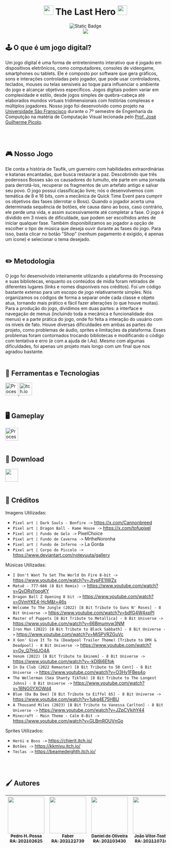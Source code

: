 <h1 align="center"><img src="https://i.imgur.com/ycL7mWy.png" width="30" height="30">  The Last Hero  <img src="https://i.imgur.com/ycL7mWy.png" width="30" height="30"></h1>

<p align="center">
<img alt="Static Badge" src="https://img.shields.io/badge/STATUS-EM ANDAMENTO-orange?style=for-the-badge">
  <br>
  <img src="https://media1.tenor.com/m/TCEyVCo9wG0AAAAC/dark-souls-bonfire.gif"/>
  <br>
</p>

<h2 align="left">🕹️ O que é um jogo digital? </h2>

Um jogo digital é uma forma de entretenimento interativo que é jogado em dispositivos eletrônicos, como computadores, consoles de videogame, smartphones ou tablets. Ele é composto por software que gera gráficos, sons e interações controladas pelo jogador, que pode usar controladores, teclados, mouses ou telas sensíveis ao toque para influenciar o ambiente do jogo e alcançar objetivos específicos. Jogos digitais podem variar em complexidade e estilo, desde jogos simples de quebra-cabeça até elaborados mundos virtuais tridimensionais com histórias complexas e múltiplos jogadores. Nosso jogo foi desenvolvido como projeto na <a href="https://www.usf.edu.br">Universidade São Franscisco</a> durante o 7º semestre de Engenharia da Computção na matéria de Computação Visual lecionada pelo <a href="https://github.com/joguipi">Prof. José Guilherme Picolo</a>.

<br>
<br>
<h2 align="left">🎮 Nosso Jogo </h2>
Ele conta a história de Taufik, um guerreiro com habilidades extraordinárias e katanas encantadas, que busca restaurar a paz. Descobrindo que três poderosos Bosses são os causadores do tumulto, ele parte em uma jornada para derrotá-los, recuperar os fragmentos de um artefato antigo e salvar seu povo. O jogo possui classificação livre; nós o desenvolvemos com temática de 8 e 16 bits, com a mecânica de Quick Time Event para cumprir os objetivos das fases (derrotar o Boss). Quando o jogador acerta uma determinada sequência de botões, ele causa dano ao boss, caso contrário, ele perde uma vida, e assim sucessivamente até completar a fase. O jogo é dividido em 3 níveis de dificuldade, que podem ser escolhidos antes de iniciar qualquer fase. Também disponibilizamos ao jogador a opção de escolher o tipo de música que deseja ouvir durante as fases do jogo. Para isso, basta clicar no botão "Shop" (nenhum pagamento é exigido, é apenas um ícone) e selecionar o tema desejado.

<br>
<br>

<h2 align="left">✏️ Metodologia </h2>
O jogo foi desenvolvido inteiramente utilizando a plataforma do Processing e suas bibliotecas, enquanto os conteúdos de mídia foram retirados de diferentes lugares (links e nomes disponíveis nos créditos). Foi um código bastante extenso para um escopo de jogo relativamente simples. Nós organizamos os códigos de forma a separar onde cada classe e objeto atua, tornando mais prático e fácil fazer alterações (o que houve muitas). Para a produção do jogo, dividimos em duas partes: a interface e navegação de menus (incluindo toda a mecânica e funcionalidade dos menus) e a parte prática do jogo, onde foi feita a interação do usuário com os níveis de fato. Houve diversas dificuldades em ambas as partes do projeto, como problemas de áudio, sprites e limitações da plataforma. Esses problemas foram contornados trocando bibliotecas e modificando o código com tentativa e erro (e com a ajuda de I.As). Mesmo com algumas dificuldades, foi apenas um projeto mais longo com um final que nos agradou bastante.

<br>
<br>

<h2 align="left">🧮 Ferramentas e Tecnologias </h2>
<a href="https://processing.org/">
  <img src="https://cdn.jsdelivr.net/gh/devicons/devicon@latest/icons/processing/processing-original.svg" width="40" height="40" alt="Processing"/>
</a>
 
<a href="https://itch.io/">
  <img src="https://static-00.iconduck.com/assets.00/itch-io-icon-2048x2048-i6hzclad.png" width="40" height="40" alt="itch.io"/>
</a>

<br>
<br>

<h2 align="left">🖥️ Gameplay </h2>
<a href="https://www.youtube.com/">
  <img src="https://yt3.googleusercontent.com/qcmNO_rYyGCg0GuDdy5EeFTiTmZWHryVTCLumINe-ihVYgWXl-92pzAaaRZVMBz8Q9azPeHVC7s=s900-c-k-c0x00ffffff-no-rj" width="40" height="40" alt="Processing"/>
</a>

<br>
<br>

<h2 align="left">📁 Download </h2>

<a href="https://drive.google.com/file/d/1yQqgl7ekPLRky5dPlOnLyo4RDmMT8D09/view?usp=sharing">
  <img src="https://upload.wikimedia.org/wikipedia/commons/thumb/d/da/Google_Drive_logo.png/480px-Google_Drive_logo.png" width="40" height="40"/>
</a>

<br>
<br>

<h2 align="left">📃 Créditos </h2>
Imagens Utilizadas:
<br>

- `Pixel art | Dark Souls - Bonfire ->` https://x.com/Cannonbreed
- `Pixel art | Dragon Ball - Kame House ->` https://x.com/tofupixel
- `Pixel art | Fundo de Gelo ->` PixelChoice
- `Pixel art | Fundo de Caverna ->` MrtheNoronha
- `Pixel art | Fundo de Inferno ->` La Gorda
- `Pixel art | Corpo do Piccolo ->` https://www.deviantart.com/noteyuuta/gallery

Músicas Utilizadas:
<br>
- `I Don't Want To Set The World On Fire 8-bit ->` https://www.youtube.com/watch?v=JtypFE1lWZs
- `Matuê - 777-666 (8 Bit Remix) ->` https://www.youtube.com/watch?v=QvDRsYopgKY
- `Dragon Ball Z Opening 8 bit ->` https://www.youtube.com/watch?v=0VmYKE4-HcM&t=46s
- `Welcome To The Jungle (2022) [8 Bit Tribute to Guns N' Roses] - 8 Bit Universe ->` https://www.youtube.com/watch?v=bdfG4W4xpPI
- `Master of Puppets [8 Bit Tribute to Metallica] - 8 Bit Universe ->` https://www.youtube.com/watch?v=66Bmumvw3NM
- `Iron Man (2022) [8 Bit Tribute to Black Sabbath] - 8 Bit Universe ->` https://www.youtube.com/watch?v=Mi5PVRZGuVc
- `X Gon' Give It To Ya (Deadpool Trailer Theme) [Tribute to DMX & Deadpool] - 8 Bit Universe ->` https://www.youtube.com/watch?v=Oy_Q7HdJO4A
- `Venom (2022) [8 Bit Tribute to Eminem] - 8 Bit Universe ->` https://www.youtube.com/watch?v=-kDlBi6Efqk
- `In Da Club (2022 Remaster) [8 Bit Tribute to 50 Cent] - 8 Bit Universe ->` https://www.youtube.com/watch?v=O3Hy1FBes4o
- `The Wellerman (Sea Shanty TikTok) [8 Bit Tribute to The Longest Johns] - 8 Bit Universe ->` https://www.youtube.com/watch?v=1BNG0YXOWd4
- `Blue (Da Ba Dee) [8 Bit Tribute to Eiffel 65] - 8 Bit Universe ->` https://www.youtube.com/watch?v=1ukg4E75HBU
- `A Thousand Miles (2023) [8 Bit Tribute to Vanessa Carlton] - 8 Bit Universe ->` https://www.youtube.com/watch?v=JZpCVkjhY44
- `Minecraft - Main Theme - Calm 8-Bit ->` https://www.youtube.com/watch?v=GLBmROUVnGo

Sprites Utilizados:
<br>
- `Herói e Boss ->` https://chierit.itch.io/
- `Botões ->` https://kkmiyu.itch.io/
- `Teclas ->` https://beamedeighth.itch.io/

<br>
<br>

<h2 align="left">🖌️ Autores </h2>

| [<img loading="lazy" src="https://avatars.githubusercontent.com/u/146893811?v=4" width=115><br><sub>Pedro H. Possa<br>RA: 202102625</sub>](https://github.com/pedrohpossa) | [<img loading="lazy" src="https://avatars.githubusercontent.com/u/145297917?v=4" width=115><br><sub>Faber<br>RA: 202122739</sub>](https://github.com/faber-junior) | [<img loading="lazy" src="https://avatars.githubusercontent.com/u/146894068?v=4" width=115><br><sub>Daniel de Oliveira<br>RA: 202103430</sub>](https://github.com/olvdan) | [<img loading="lazy" src="https://avatars.githubusercontent.com/u/146894760?v=4" width=115><br><sub>João Vitor Tosto<br>RA: 202110716 </sub>](https://github.com/zacktosto) | [<img loading="lazy" src="https://avatars.githubusercontent.com/u/99860324?v=4" width=115><br><sub>Matheus Franco<br>RA: 202107447</sub>](https://github.com/Matiobiribo) |
|:---: | :---: | :---: | :---: | :---: |
